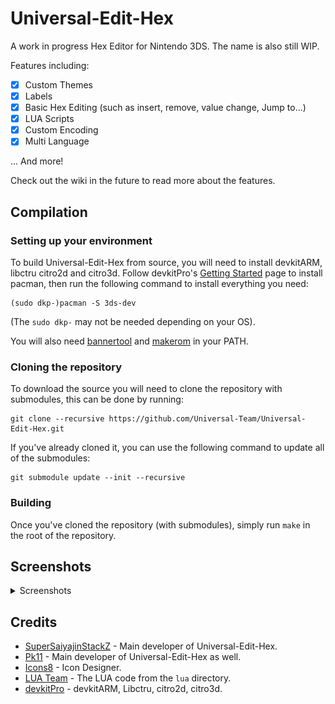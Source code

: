 # Universal-Edit-Hex
A work in progress Hex Editor for Nintendo 3DS. The name is also still WIP.

Features including:
- [x] Custom Themes
- [x] Labels
- [x] Basic Hex Editing (such as insert, remove, value change, Jump to...)
- [x] LUA Scripts
- [x] Custom Encoding
- [x] Multi Language

... And more!

Check out the wiki in the future to read more about the features.

## Compilation

### Setting up your environment

To build Universal-Edit-Hex from source, you will need to install devkitARM, libctru citro2d and citro3d. Follow devkitPro's [Getting Started](https://devkitpro.org/wiki/Getting_Started) page to install pacman, then run the following command to install everything you need:
```
(sudo dkp-)pacman -S 3ds-dev
```
(The `sudo dkp-` may not be needed depending on your OS).

You will also need [bannertool](https://github.com/Steveice10/bannertool/releases/latest) and [makerom](https://github.com/profi200/Project_CTR/releases/latest) in your PATH.

### Cloning the repository

To download the source you will need to clone the repository with submodules, this can be done by running:
```
git clone --recursive https://github.com/Universal-Team/Universal-Edit-Hex.git
```

If you've already cloned it, you can use the following command to update all of the submodules:
```
git submodule update --init --recursive
```

### Building

Once you've cloned the repository (with submodules), simply run `make` in the root of the repository.

## Screenshots

<details><summary>Screenshots</summary>

### File Handler
![Main](https://github.com/Universal-Team/Universal-Edit-Hex/blob/main/resources/screenshots/main.png)

### Top Screen
![Hex Only](https://github.com/Universal-Team/Universal-Edit-Hex/blob/main/resources/screenshots/hexonly.png)
![Text Only](https://github.com/Universal-Team/Universal-Edit-Hex/blob/main/resources/screenshots/textonly.png)
![Text and Hex](https://github.com/Universal-Team/Universal-Edit-Hex/blob/main/resources/screenshots/textandhex.png)

![Byte Group 1](https://github.com/Universal-Team/Universal-Edit-Hex/blob/main/resources/screenshots/bytegroup1.png)
![Byte Group 2](https://github.com/Universal-Team/Universal-Edit-Hex/blob/main/resources/screenshots/bytegroup2.png)
![Byte Group 3](https://github.com/Universal-Team/Universal-Edit-Hex/blob/main/resources/screenshots/bytegroup3.png)
![Byte Group 4](https://github.com/Universal-Team/Universal-Edit-Hex/blob/main/resources/screenshots/bytegroup4.png)

### Navigator
![Navigator](https://github.com/Universal-Team/Universal-Edit-Hex/blob/main/resources/screenshots/navigator.png)
![Search](https://github.com/Universal-Team/Universal-Edit-Hex/blob/main/resources/screenshots/search.png)
![Remove Insert](https://github.com/Universal-Team/Universal-Edit-Hex/blob/main/resources/screenshots/reminsert.png)

### Analyzer
![Analyze](https://github.com/Universal-Team/Universal-Edit-Hex/blob/main/resources/screenshots/analyze.png)
![Analyzer](https://github.com/Universal-Team/Universal-Edit-Hex/blob/main/resources/screenshots/analyzer.png)
![Edit Bytes](https://github.com/Universal-Team/Universal-Edit-Hex/blob/main/resources/screenshots/editbytes.png)

### Utils
![Utils](https://github.com/Universal-Team/Universal-Edit-Hex/blob/main/resources/screenshots/utils.png)
![Labels](https://github.com/Universal-Team/Universal-Edit-Hex/blob/main/resources/screenshots/labels.png)
![Scripts](https://github.com/Universal-Team/Universal-Edit-Hex/blob/main/resources/screenshots/scripts.png)
![Encoding](https://github.com/Universal-Team/Universal-Edit-Hex/blob/main/resources/screenshots/encoding.png)

### Settings
![Settings](https://github.com/Universal-Team/Universal-Edit-Hex/blob/main/resources/screenshots/settings.png)
![Language](https://github.com/Universal-Team/Universal-Edit-Hex/blob/main/resources/screenshots/language.png)
![Themes](https://github.com/Universal-Team/Universal-Edit-Hex/blob/main/resources/screenshots/themes.png)
![Credits](https://github.com/Universal-Team/Universal-Edit-Hex/blob/main/resources/screenshots/credits.png)

### Others
![File Selector](https://github.com/Universal-Team/Universal-Edit-Hex/blob/main/resources/screenshots/fileselector.png)
![Directory Selector](https://github.com/Universal-Team/Universal-Edit-Hex/blob/main/resources/screenshots/directoryselector.png)
![Status Message](https://github.com/Universal-Team/Universal-Edit-Hex/blob/main/resources/screenshots/statusmsg.png)
![Prompt Message](https://github.com/Universal-Team/Universal-Edit-Hex/blob/main/resources/screenshots/prompt.png)

</details>

## Credits
- [SuperSaiyajinStackZ](https://github.com/SuperSaiyajinStackZ) - Main developer of Universal-Edit-Hex.
- [Pk11](https://github.com/Epicpkmn11) - Main developer of Universal-Edit-Hex as well.
- [Icons8](https://icons8.com/) - Icon Designer.
- [LUA Team](https://www.lua.org/) - The LUA code from the `lua` directory.
- [devkitPro](https://github.com/devkitpro) - devkitARM, Libctru, citro2d, citro3d.